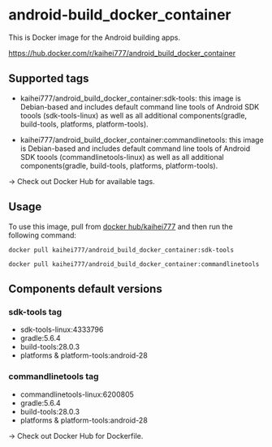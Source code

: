 # android-build_docker_container

This is Docker image for the Android building apps.

https://hub.docker.com/r/kaihei777/android_build_docker_container

## Supported tags

- kaihei777/android_build_docker_container:sdk-tools: this image is Debian-based and includes default command line tools of Android SDK toools (sdk-tools-linux) as well as all additional components(gradle, build-tools, platforms, platform-tools).

- kaihei777/android_build_docker_container:commandlinetools: this image is Debian-based and includes default command line tools of Android SDK toools (commandlinetools-linux) as well as all additional components(gradle, build-tools, platforms, platform-tools).

→ Check out Docker Hub for available tags.

## Usage

To use this image, pull from [docker hub/kaihei777](https://hub.docker.com/repository/docker/kaihei777/android_build_docker_container) and then run the following command:

```
docker pull kaihei777/android_build_docker_container:sdk-tools
```

```
docker pull kaihei777/android_build_docker_container:commandlinetools
```

## Components default versions

### sdk-tools tag
- sdk-tools-linux:4333796
- gradle:5.6.4
- build-tools:28.0.3
- platforms & platform-tools:android-28

### commandlinetools tag
- commandlinetools-linux:6200805
- gradle:5.6.4
- build-tools:28.0.3
- platforms & platform-tools:android-28

→ Check out Docker Hub for Dockerfile.
